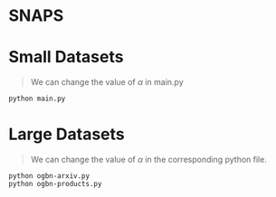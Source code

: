 # SNAPS

# Small Datasets
> We can change the value of $\alpha$ in main.py

```
python main.py
```

# Large Datasets
> We can change the value of $\alpha$ in the corresponding python file.

```
python ogbn-arxiv.py
python ogbn-products.py
```

